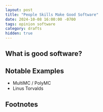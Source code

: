 ```yaml
---
layout: post
title: "People Skills Make Good Software"
date: 2024-10-08 16:00:00 -0700
tags: opinion software
category: drafts
hidden: true
--- 
```


## What is good software?


## Notable Examples
- MultiMC / PolyMC
- Linus Torvalds 


## Footnotes
